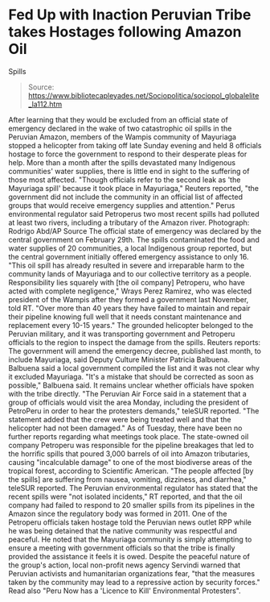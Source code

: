 # Fed Up with Inaction Peruvian Tribe takes Hostages following Amazon Oil 
Spills

> Source: https://www.bibliotecapleyades.net/Sociopolitica/sociopol_globalelite_la112.htm

After learning that they
would be excluded from an official state of emergency
declared in the wake of
two catastrophic oil spills
in the Peruvian Amazon, members of
the Wampis community of
Mayuriaga stopped a helicopter from taking off late
Sunday evening and held 8 officials hostage to force the
government to respond to their desperate pleas for help.
More than a month after the
spills devastated many Indigenous communities' water
supplies, there is little end in sight to the suffering
of those most affected.
"Though officials refer
to the second leak as 'the Mayuriaga spill' because
it took place in Mayuriaga," Reuters
reported, "the
government did not include the community in an
official list of affected groups that would receive
emergency supplies and attention."
Perus
environmental regulator said
Petroperus two most recent spills had polluted at least
two rivers,
including
a tributary of the Amazon river.
Photograph: Rodrigo Abd/AP
Source
The official state of
emergency was declared by the central government on
February 29th.
The spills contaminated the
food and water supplies of 20 communities, a local
Indigenous group
reported, but the
central government initially offered emergency
assistance to only 16.
"This oil spill has
already resulted in severe and irreparable harm to
the community lands of Mayuriaga and to our
collective territory as a people. Responsibility
lies squarely with [the oil company] Petroperu, who
have acted with complete negligence," Wrays Perez
Ramirez, who was elected president of the Wampis
after they formed a government last November,
told RT.
"Over more than 40 years
they have failed to maintain and repair their
pipeline knowing full well that it needs constant
maintenance and replacement every 10-15 years."
The grounded helicopter
belonged to the Peruvian military, and it was
transporting government and Petroperu officials to the
region to inspect the damage from the spills.
Reuters
reports:
The government will
amend the emergency decree, published last month, to
include Mayuriaga, said Deputy Culture Minister
Patricia Balbuena.
Balbuena said a local
government compiled the list and it was not clear
why it excluded Mayuriaga.
"It's a mistake that
should be corrected as soon as possible," Balbuena
said.
It remains unclear whether
officials have spoken with the tribe directly.
"The Peruvian Air Force
said in a statement that a group of officials would
visit the area Monday, including the president of
PetroPeru in order to hear the protesters demands,"
teleSUR
reported.
"The statement added
that the crew were being treated well and that the
helicopter had not been damaged."
As of Tuesday, there have
been no further reports regarding what meetings took
place.
The state-owned oil company
Petroperu was responsible for the pipeline breakages
that led to the horrific spills that poured 3,000
barrels of oil into Amazon tributaries, causing
"incalculable damage" to one of the most biodiverse
areas of the tropical forest,
according to
Scientific American.
"The people affected [by
the spills] are suffering from nausea, vomiting,
dizziness, and diarrhea," teleSUR reported.
The Peruvian environmental
regulator has stated that the recent spills were "not
isolated incidents," RT reported, and that the
oil company had failed to respond to 20 smaller spills
from its pipelines in the Amazon since the regulatory
body was formed in 2011.
One of the Petroperu
officials taken hostage
told the Peruvian news
outlet RPP while he was being detained that the
native community was respectful and peaceful.
He noted that the Mayuriaga
community is simply attempting to ensure a meeting with
government officials so that the tribe is finally
provided the assistance it feels it is owed.
Despite the peaceful nature
of the group's action, local non-profit news agency
Servindi
warned that Peruvian
activists and humanitarian organizations fear,
"that the measures taken
by the community may lead to a repressive action by
security forces."
Read also "Peru
Now has a 'Licence to Kill' Environmental Protesters".
